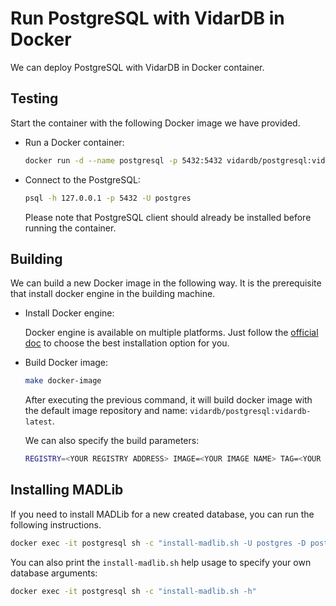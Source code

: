 # Run PostgreSQL with VidarDB in Docker

We can deploy PostgreSQL with VidarDB in Docker container.

## Testing

Start the container with the following Docker image we have provided.

- Run a Docker container:

    ```sh
    docker run -d --name postgresql -p 5432:5432 vidardb/postgresql:vidardb-latest
    ```

- Connect to the PostgreSQL:

    ```sh
    psql -h 127.0.0.1 -p 5432 -U postgres
    ```

    Please note that PostgreSQL client should already be installed before running the container.

## Building

We can build a new Docker image in the following way. It is the prerequisite that install docker engine in the building machine.

- Install Docker engine:

    Docker engine is available on multiple platforms. Just follow the [official doc](https://docs.docker.com/install/#supported-platforms) to choose the best installation option for you.

- Build Docker image:

    ```sh
    make docker-image
    ```

    After executing the previous command, it will build docker image with the default image repository and name: `vidardb/postgresql:vidardb-latest`.

    We can also specify the build parameters:

    ```sh
    REGISTRY=<YOUR REGISTRY ADDRESS> IMAGE=<YOUR IMAGE NAME> TAG=<YOUR IMAGE TAG> make docker-image 
    ```

## Installing MADLib

If you need to install MADLib for a new created database, you can run the following instructions.

```sh
docker exec -it postgresql sh -c "install-madlib.sh -U postgres -D postgres"
```

You can also print the `install-madlib.sh` help usage to specify your own database arguments:

```sh
docker exec -it postgresql sh -c "install-madlib.sh -h"
```
